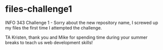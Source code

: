 # files-challenge1
INFO 343 Challenge 1 - Sorry about the new repository name, I screwed up my files the first time I attempted the challenge.

TA Kristen, thank you and Mike for spending time during your summer breaks to teach us web development skills!